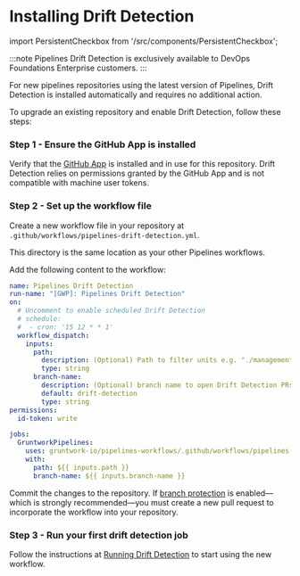 # Installing Drift Detection

import PersistentCheckbox from '/src/components/PersistentCheckbox';

:::note
Pipelines Drift Detection is exclusively available to DevOps Foundations Enterprise customers.
:::

For new pipelines repositories using the latest version of Pipelines, Drift Detection is installed automatically and requires no additional action.

To upgrade an existing repository and enable Drift Detection, follow these steps:

### Step 1 - Ensure the GitHub App is installed

Verify that the [GitHub App](/2.0/docs/pipelines/installation/viagithubapp) is installed and in use for this repository. Drift Detection relies on permissions granted by the GitHub App and is not compatible with machine user tokens.

<PersistentCheckbox id="install-drift-1" label="GitHub App In Use" />

### Step 2 - Set up the workflow file

Create a new workflow file in your repository at `.github/workflows/pipelines-drift-detection.yml`.

This directory is the same location as your other Pipelines workflows.

Add the following content to the workflow:

```yml
name: Pipelines Drift Detection
run-name: "[GWP]: Pipelines Drift Detection"
on:
  # Uncomment to enable scheduled Drift Detection
  # schedule:
  #  - cron: '15 12 * * 1'
  workflow_dispatch:
    inputs:
      path:
        description: (Optional) Path to filter units e.g. "./management/*"
        type: string
      branch-name:
        description: (Optional) branch name to open Drift Detection PRs with
        default: drift-detection
        type: string
permissions:
  id-token: write

jobs:
  GruntworkPipelines:
    uses: gruntwork-io/pipelines-workflows/.github/workflows/pipelines-drift-detection.yml@v3
    with:
      path: ${{ inputs.path }}
      branch-name: ${{ inputs.branch-name }}
```

Commit the changes to the repository. If [branch protection](/2.0/docs/pipelines/installation/branch-protection) is enabled—which is strongly recommended—you must create a new pull request to incorporate the workflow into your repository.

<PersistentCheckbox id="install-drift-2" label="Workflow File Created" />

### Step 3 - Run your first drift detection job

Follow the instructions at [Running Drift Detection](/2.0/docs/pipelines/guides/running-drift-detection) to start using the new workflow.
